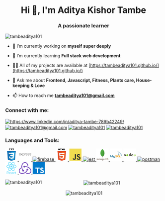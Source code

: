 <h1 align="center">Hi 👋, I'm Aditya Kishor Tambe</h1>
<h3 align="center">A passionate learner</h3>

<p align="left"> <img src="https://komarev.com/ghpvc/?username=tambeaditya101&label=Profile%20views&color=0e75b6&style=flat" alt="tambeaditya101" /> </p>

- 🔭 I’m currently working on **myself super deeply**

- 🌱 I’m currently learning **Full stack web development**

- 👨‍💻 All of my projects are available at [https://tambeaditya101.github.io/](https://tambeaditya101.github.io/)

- 💬 Ask me about **Frontend, Javascript, Fitness, Plants care, House-keeping  & Love**

- 📫 How to reach me **tambeaditya101@gmail.com**

<h3 align="left">Connect with me:</h3>
<p align="left">

<a href="https://www.linkedin.com/in/aditya-tambe-789b42249/" target="blank"><img align="center" src="https://raw.githubusercontent.com/rahuldkjain/github-profile-readme-generator/master/src/images/icons/Social/linked-in-alt.svg" alt="https://www.linkedin.com/in/aditya-tambe-789b42249/" height="30" width="40" /></a>
<a href="https://fb.com/tambeaditya101@gmail.com" target="blank"><img align="center" src="https://raw.githubusercontent.com/rahuldkjain/github-profile-readme-generator/master/src/images/icons/Social/facebook.svg" alt="tambeaditya101@gmail.com" height="30" width="40" /></a>
<a href="https://www.leetcode.com/tambeaditya101" target="blank"><img align="center" src="https://raw.githubusercontent.com/rahuldkjain/github-profile-readme-generator/master/src/images/icons/Social/leet-code.svg" alt="tambeaditya101" height="30" width="40" /></a>
<a href="https://codepen.io/@tambeaditya101" target="blank"><img align="center" src="https://raw.githubusercontent.com/rahuldkjain/github-profile-readme-generator/master/src/images/icons/Social/codepen.svg" alt="tambeaditya101" height="30" width="40" /></a>
</p>

<h3 align="left">Languages and Tools:</h3>
<p align="left"> <a href="https://www.w3schools.com/css/" target="_blank" rel="noreferrer"> <img src="https://raw.githubusercontent.com/devicons/devicon/master/icons/css3/css3-original-wordmark.svg" alt="css3" width="40" height="40"/> </a><a href="https://expressjs.com" target="_blank" rel="noreferrer"> <img src="https://raw.githubusercontent.com/devicons/devicon/master/icons/express/express-original-wordmark.svg" alt="express" width="40" height="40"/> </a>  <a href="https://firebase.google.com/" target="_blank" rel="noreferrer"> <img src="https://www.vectorlogo.zone/logos/firebase/firebase-icon.svg" alt="firebase" width="40" height="40"/> </a> <a href="https://heroku.com" target="_blank" rel="noreferrer">  <img src="https://raw.githubusercontent.com/devicons/devicon/master/icons/html5/html5-original-wordmark.svg" alt="html5" width="40" height="40"/> </a>  <a href="https://developer.mozilla.org/en-US/docs/Web/JavaScript" target="_blank" rel="noreferrer"> <img src="https://raw.githubusercontent.com/devicons/devicon/master/icons/javascript/javascript-original.svg" alt="javascript" width="40" height="40"/> </a> <a href="https://jestjs.io" target="_blank" rel="noreferrer"> <img src="https://www.vectorlogo.zone/logos/jestjsio/jestjsio-icon.svg" alt="jest" width="40" height="40"/> </a> <a href="https://www.mongodb.com/" target="_blank" rel="noreferrer"> <img src="https://raw.githubusercontent.com/devicons/devicon/master/icons/mongodb/mongodb-original-wordmark.svg" alt="mongodb" width="40" height="40"/> </a> <a href="https://www.mysql.com/" target="_blank" rel="noreferrer"> <img src="https://raw.githubusercontent.com/devicons/devicon/master/icons/mysql/mysql-original-wordmark.svg" alt="mysql" width="40" height="40"/> </a> <a href="https://nodejs.org" target="_blank" rel="noreferrer"> <img src="https://raw.githubusercontent.com/devicons/devicon/master/icons/nodejs/nodejs-original-wordmark.svg" alt="nodejs" width="40" height="40"/> </a> <a href="https://opencv.org/" target="_blank" rel="noreferrer"> <img src="https://www.vectorlogo.zone/logos/getpostman/getpostman-icon.svg" alt="postman" width="40" height="40"/> </a> <a href="https://reactjs.org/" target="_blank" rel="noreferrer"> <img src="https://raw.githubusercontent.com/devicons/devicon/master/icons/react/react-original-wordmark.svg" alt="react" width="40" height="40"/> </a> <a href="https://redux.js.org" target="_blank" rel="noreferrer"> <img src="https://raw.githubusercontent.com/devicons/devicon/master/icons/redux/redux-original.svg" alt="redux" width="40" height="40"/> </a> <a href="https://www.tensorflow.org" target="_blank" rel="noreferrer"> <img src="https://raw.githubusercontent.com/devicons/devicon/master/icons/typescript/typescript-original.svg" alt="typescript" width="40" height="40"/> </a>  </p>

<p align="center" ><img align="left" src="https://github-readme-stats.vercel.app/api/top-langs?username=tambeaditya101&show_icons=true&locale=en&layout=compact" alt="tambeaditya101" /></p>

<p align="center" ><img align="center" src="https://github-readme-streak-stats.herokuapp.com/?user=tambeaditya101&" alt="tambeaditya101" /></p>

<p align="center " >&nbsp;<img align="center" src="https://github-readme-stats.vercel.app/api?username=tambeaditya101&show_icons=true&locale=en" alt="tambeaditya101" /></p>



